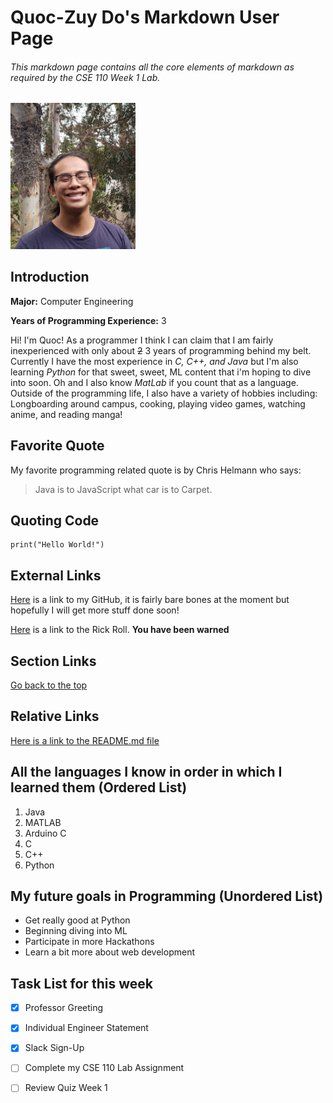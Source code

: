 # Quoc-Zuy Do's Markdown User Page
###### This markdown page contains all the core elements of markdown as required by the CSE 110 Week 1 Lab.

<img src = "PICTURE.jpg" alt="a picture of myself" width="200"/>

## Introduction
 
**Major:** Computer Engineering

**Years of Programming Experience:** 3
 
Hi! I'm Quoc! As a programmer I think I can claim that I am fairly inexperienced with only about ~~2~~ 3 years of programming behind my belt. Currently I have the most experience in *C, C++, and Java* but I'm  also learning *Python* for that sweet, sweet, ML content that i'm hoping to dive into soon. Oh and I also know *MatLab* if you count that as a language. Outside of the programming life, I also have a variety of hobbies including: Longboarding around campus, cooking, playing video games, watching anime, and reading manga! 

## Favorite Quote
My favorite programming related quote is by Chris Helmann who says:
> Java is to JavaScript what car is to Carpet.

## Quoting Code
```
print("Hello World!")
```

## External Links
[Here](https://github.com/QuocVDo) is a link to my GitHub, it is fairly bare bones at the moment but hopefully I will get more stuff done soon!

[Here](https://www.youtube.com/watch?v=dQw4w9WgXcQ) is a link to the Rick Roll. **You have been warned**

## Section Links
[Go back to the top](#introduction)

## Relative Links
[Here is a link to the README.md file](README.md)

## All the languages I know in order in which I learned them (Ordered List)
1. Java
2. MATLAB
3. Arduino C
4. C
5. C++
6. Python

## My future goals in Programming (Unordered List)
- Get really good at Python
- Beginning diving into ML
- Participate in more Hackathons
- Learn a bit more about web development

## Task List for this week
- [x] Professor Greeting
- [x] Individual Engineer Statement
- [x] Slack Sign-Up
- [ ] Complete my CSE 110 Lab Assignment
- [ ] Review Quiz Week 1







